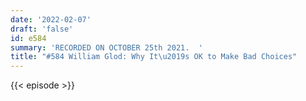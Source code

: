 ```yaml
---
date: '2022-02-07'
draft: 'false'
id: e584
summary: 'RECORDED ON OCTOBER 25th 2021.  '
title: "#584 William Glod: Why It\u2019s OK to Make Bad Choices"
---
```

{{< episode >}}

